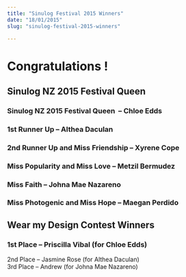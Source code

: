 ```yaml
---
title: "Sinulog Festival 2015 Winners"
date: "18/01/2015"
slug: "sinulog-festival-2015-winners"

---
```


Congratulations !
=================

Sinulog NZ 2015 Festival Queen
------------------------------

### Sinulog NZ 2015 Festival Queen  – Chloe Edds

### 1st Runner Up – Althea Daculan

### 2nd Runner Up and Miss Friendship – Xyrene Cope

### Miss Popularity and Miss Love – Metzil Bermudez

### Miss Faith – Johna Mae Nazareno

### Miss Photogenic and Miss Hope – Maegan Perdido

Wear my Design Contest Winners
------------------------------

### 1st Place – Priscilla Vibal (for Chloe Edds)  
2nd Place – Jasmine Rose (for Althea Daculan)  
3rd Place – Andrew (for Johna Mae Nazareno)